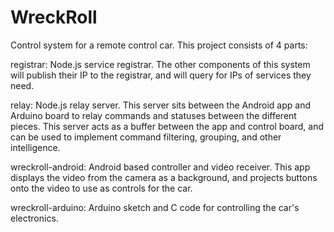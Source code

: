 WreckRoll
=========

Control system for a remote control car.  This project consists of 4 parts:

registrar: Node.js service registrar.  The other components of this system will
publish their IP to the registrar, and will query for IPs of services they need.

relay: Node.js relay server.  This server sits between the Android app and
Arduino board to relay commands and statuses between the different pieces.  This
server acts as a buffer between the app and control board, and can be used to
implement command filtering, grouping, and other intelligence.

wreckroll-android: Android based controller and video receiver.  This app
displays the video from the camera as a background, and projects buttons onto
the video to use as controls for the car.

wreckroll-arduino: Arduino sketch and C code for controlling the car's
electronics.
